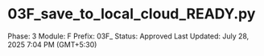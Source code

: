 # 03F_save_to_local_cloud_READY.py

Phase: 3
Module: F
Prefix: 03F_
Status: Approved
Last Updated: July 28, 2025 7:04 PM (GMT+5:30)
